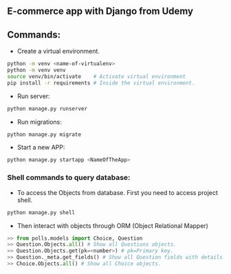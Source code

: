 ## E-commerce app with Django from Udemy

## Commands:
- Create a virtual environment.
```bash
python -m venv <name-of-virtualenv>
python -m venv venv
source venv/bin/activate    # Activate virtual environment
pip install -r requirements # Inside the virtual environment.
```

- Run server:
```bash
python manage.py runserver
```

- Run migrations:
```bash
python manage.py migrate
```

- Start a new APP:
```bash
python manage.py startapp <NameOfTheApp>
```
### Shell commands to query database:
- To access the Objects from database. First you need to access project shell.
```bash
python manage.py shell
```
- Then interact with objects through ORM (Object Relational Mapper)
```python
>> from polls.models import Choice, Question
>> Question.Objects.all() # Show all Questions objects.
>> Question.Objects.get(pk=<number>) # pk=Primary key.
>> Question._meta.get_fields() # Show all Question fields with details.
>> Choice.Objects.all() # Show all Choice objects.
```
